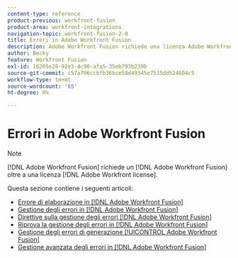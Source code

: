 ```yaml
---
content-type: reference
product-previous: workfront-fusion
product-area: workfront-integrations
navigation-topic: workfront-fusion-2-0
title: Errori in Adobe Workfront Fusion
description: Adobe Workfront Fusion richiede una licenza Adobe Workfront Fusion oltre a una licenza Adobe Workfront.
author: Becky
feature: Workfront Fusion
exl-id: 16205e28-92e3-4c90-afa5-35eb793b239b
source-git-commit: c57a796ccbfb36bce58d49345e7515dd524604c5
workflow-type: tm+mt
source-wordcount: '65'
ht-degree: 0%

---
```


# Errori in Adobe Workfront Fusion

>[!NOTE]
>
>[!DNL Adobe Workfront Fusion] richiede un [!DNL Adobe Workfront Fusion] oltre a una licenza [!DNL Adobe Workfront license].

Questa sezione contiene i seguenti articoli:

* [Errore di elaborazione in [!DNL Adobe Workfront Fusion]](../../workfront-fusion/errors/error-processing.md)
* [Gestione degli errori in [!DNL Adobe Workfront Fusion]](../../workfront-fusion/errors/error-handling.md)
* [Direttive sulla gestione degli errori [!DNL Adobe Workfront Fusion]](../../workfront-fusion/errors/directives-for-error-handling.md)
* [Riprova la gestione degli errori in [!DNL Adobe Workfront Fusion]](../../workfront-fusion/errors/retry.md)
* [Gestione degli errori di generazione [!UICONTROL Adobe Workfront Fusion]](../../workfront-fusion/errors/throw.md)
* [Gestione avanzata degli errori in [!DNL Adobe Workfront Fusion]](../../workfront-fusion/errors/advanced-error-handling.md)
